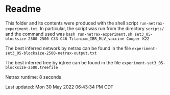 # Readme

This folder and its contents were produced with the shell script
`run-netrax-experiment.txt`. In particular, the script was run from the
directory `scripts/` and the command used was `bash run-netrax-experiment.sh
set3_05-blocksize-2500 2500 C33 C46 Titanium_IBR_MLV_vaccine Cooper K22`

The best inferred network by netrax can be found in the file
`experiment-set3_05-blocksize-2500-netrax-output.txt`

The best inferred tree by iqtree can be found in the file
`experiment-set3_05-blocksize-2500.treefile`

Netrax runtime: 8 seconds

Last updated: Mon 30 May 2022 06:43:34 PM CDT
